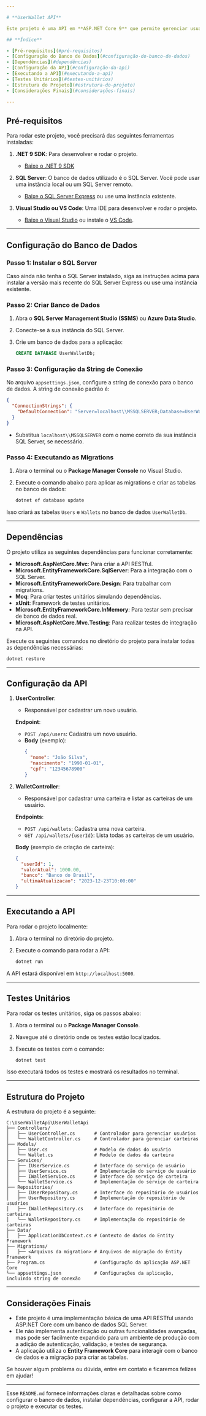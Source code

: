 ```yaml
---

# **UserWallet API**

Este projeto é uma API em **ASP.NET Core 9** que permite gerenciar usuários e suas carteiras. Ele implementa operações para cadastrar usuários e carteiras, bem como listar as carteiras de um usuário. O banco de dados usado é o **SQL Server**.

## **Índice**

- [Pré-requisitos](#pré-requisitos)
- [Configuração do Banco de Dados](#configuração-do-banco-de-dados)
- [Dependências](#dependências)
- [Configuração da API](#configuração-da-api)
- [Executando a API](#executando-a-api)
- [Testes Unitários](#testes-unitários)
- [Estrutura do Projeto](#estrutura-do-projeto)
- [Considerações Finais](#considerações-finais)

---
```


## **Pré-requisitos**

Para rodar este projeto, você precisará das seguintes ferramentas instaladas:

1. **.NET 9 SDK**: Para desenvolver e rodar o projeto.
   - [Baixe o .NET 9 SDK](https://dotnet.microsoft.com/download/dotnet/9.0)

2. **SQL Server**: O banco de dados utilizado é o SQL Server. Você pode usar uma instância local ou um SQL Server remoto.
   - [Baixe o SQL Server Express](https://www.microsoft.com/pt-br/sql-server/sql-server-downloads) ou use uma instância existente.

3. **Visual Studio ou VS Code**: Uma IDE para desenvolver e rodar o projeto.
   - [Baixe o Visual Studio](https://visualstudio.microsoft.com/pt-br/downloads/) ou instale o [VS Code](https://code.visualstudio.com/).

---

## **Configuração do Banco de Dados**

### Passo 1: Instalar o SQL Server
Caso ainda não tenha o SQL Server instalado, siga as instruções acima para instalar a versão mais recente do SQL Server Express ou use uma instância existente.

### Passo 2: Criar Banco de Dados

1. Abra o **SQL Server Management Studio (SSMS)** ou **Azure Data Studio**.
2. Conecte-se à sua instância do SQL Server.
3. Crie um banco de dados para a aplicação:

   ```sql
   CREATE DATABASE UserWalletDb;
   ```

### Passo 3: Configuração da String de Conexão

No arquivo `appsettings.json`, configure a string de conexão para o banco de dados. A string de conexão padrão é:

```json
{
  "ConnectionStrings": {
    "DefaultConnection": "Server=localhost\\MSSQLSERVER;Database=UserWalletDb;Trusted_Connection=True;Encrypt=False;"
  }
}
```

- Substitua `localhost\\MSSQLSERVER` com o nome correto da sua instância SQL Server, se necessário.

### Passo 4: Executando as Migrations

1. Abra o terminal ou o **Package Manager Console** no Visual Studio.
2. Execute o comando abaixo para aplicar as migrations e criar as tabelas no banco de dados:

   ```bash
   dotnet ef database update
   ```

Isso criará as tabelas `Users` e `Wallets` no banco de dados `UserWalletDb`.

---

## **Dependências**

O projeto utiliza as seguintes dependências para funcionar corretamente:

- **Microsoft.AspNetCore.Mvc**: Para criar a API RESTful.
- **Microsoft.EntityFrameworkCore.SqlServer**: Para a integração com o SQL Server.
- **Microsoft.EntityFrameworkCore.Design**: Para trabalhar com migrations.
- **Moq**: Para criar testes unitários simulando dependências.
- **xUnit**: Framework de testes unitários.
- **Microsoft.EntityFrameworkCore.InMemory**: Para testar sem precisar de banco de dados real.
- **Microsoft.AspNetCore.Mvc.Testing**: Para realizar testes de integração na API.

Execute os seguintes comandos no diretório do projeto para instalar todas as dependências necessárias:

```bash
dotnet restore
```

---

## **Configuração da API**

1. **UserController**:
   - Responsável por cadastrar um novo usuário.
   
   **Endpoint**:
   - `POST /api/users`: Cadastra um novo usuário.
   - **Body** (exemplo):
     ```json
     {
       "nome": "João Silva",
       "nascimento": "1990-01-01",
       "cpf": "12345678900"
     }
     ```

2. **WalletController**:
   - Responsável por cadastrar uma carteira e listar as carteiras de um usuário.

   **Endpoints**:
   - `POST /api/wallets`: Cadastra uma nova carteira.
   - `GET /api/wallets/{userId}`: Lista todas as carteiras de um usuário.
   
   **Body** (exemplo de criação de carteira):
   ```json
   {
     "userId": 1,
     "valorAtual": 1000.00,
     "banco": "Banco do Brasil",
     "ultimaAtualizacao": "2023-12-23T10:00:00"
   }
   ```

---

## **Executando a API**

Para rodar o projeto localmente:

1. Abra o terminal no diretório do projeto.
2. Execute o comando para rodar a API:

   ```bash
   dotnet run
   ```

A API estará disponível em `http://localhost:5000`.

---

## **Testes Unitários**

Para rodar os testes unitários, siga os passos abaixo:

1. Abra o terminal ou o **Package Manager Console**.
2. Navegue até o diretório onde os testes estão localizados.
3. Execute os testes com o comando:

   ```bash
   dotnet test
   ```

Isso executará todos os testes e mostrará os resultados no terminal.

---

## **Estrutura do Projeto**

A estrutura do projeto é a seguinte:

```
C:\UserWalletApi\UserWalletApi
├── Controllers/
│   ├── UserController.cs       # Controlador para gerenciar usuários
│   └── WalletController.cs     # Controlador para gerenciar carteiras
├── Models/
│   ├── User.cs                 # Modelo de dados do usuário
│   └── Wallet.cs               # Modelo de dados da carteira
├── Services/
│   ├── IUserService.cs         # Interface do serviço de usuário
│   ├── UserService.cs          # Implementação do serviço de usuário
│   ├── IWalletService.cs       # Interface do serviço de carteira
│   └── WalletService.cs        # Implementação do serviço de carteira
├── Repositories/
│   ├── IUserRepository.cs      # Interface do repositório de usuários
│   ├── UserRepository.cs       # Implementação do repositório de usuários
│   ├── IWalletRepository.cs    # Interface do repositório de carteiras
│   └── WalletRepository.cs     # Implementação do repositório de carteiras
├── Data/
│   ├── ApplicationDbContext.cs # Contexto de dados do Entity Framework
├── Migrations/
│   ├── <Arquivos da migration> # Arquivos de migração do Entity Framework
├── Program.cs                  # Configuração da aplicação ASP.NET Core
└── appsettings.json            # Configurações da aplicação, incluindo string de conexão
```

---

## **Considerações Finais**

- Este projeto é uma implementação básica de uma API RESTful usando ASP.NET Core com um banco de dados SQL Server.
- Ele não implementa autenticação ou outras funcionalidades avançadas, mas pode ser facilmente expandido para um ambiente de produção com a adição de autenticação, validação, e testes de segurança.
- A aplicação utiliza o **Entity Framework Core** para interagir com o banco de dados e a migração para criar as tabelas.

Se houver algum problema ou dúvida, entre em contato e ficaremos felizes em ajudar!

---

Esse `README.md` fornece informações claras e detalhadas sobre como configurar o banco de dados, instalar dependências, configurar a API, rodar o projeto e executar os testes.